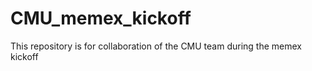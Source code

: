 CMU_memex_kickoff
=================
This repository is for collaboration of the CMU team during the memex kickoff

